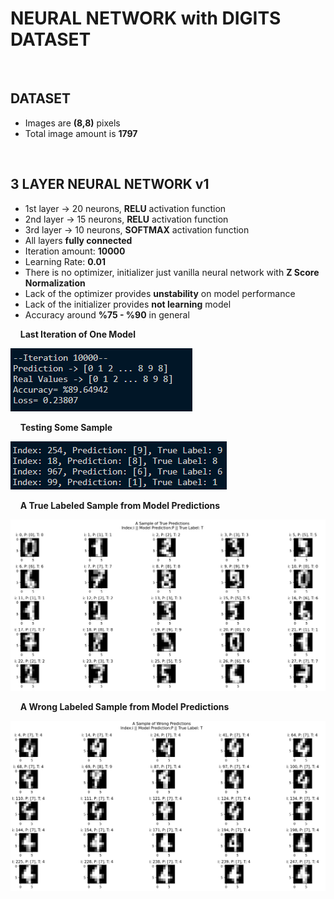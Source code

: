 # NEURAL NETWORK with DIGITS DATASET
&nbsp;

## DATASET
- Images are **(8,8)** pixels
- Total image amount is **1797**


&nbsp;
## 3 LAYER NEURAL NETWORK v1
- 1st layer -> 20 neurons, **RELU** activation function
- 2nd layer -> 15 neurons, **RELU** activation function
- 3rd layer -> 10 neurons, **SOFTMAX** activation function
- All layers **fully connected**
- Iteration amount: **10000**
- Learning Rate: **0.01**
- There is no optimizer, initializer just vanilla neural network with **Z Score Normalization**
- Lack of the optimizer provides **unstability** on model performance
- Lack of the initializer provides **not learning** model
- Accuracy around **%75 - %90** in general

&nbsp;
&nbsp;
**Last Iteration of One Model**

![ScreenShot](./doc/3_layer_nn_v1/3_layer_nn_v1_accuracy.png)

&nbsp;
&nbsp;
**Testing Some Sample**

![ScreenShot](./doc/3_layer_nn_v1/3_layer_nn_v1_testing_some_sample.png)

&nbsp;
&nbsp;
**A True Labeled Sample from Model Predictions**

![ScreeShot](./doc/3_layer_nn_v1/3_layer_nn_v1_true_sample.png)

&nbsp;
&nbsp;
**A Wrong Labeled Sample from Model Predictions**

![ScreeShot](./doc/3_layer_nn_v1/3_layer_nn_v1_wrong_sample.png)




